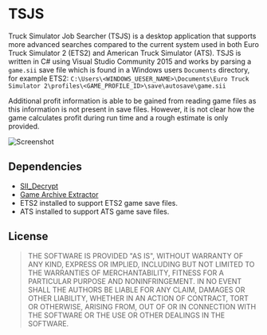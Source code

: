 # TSJS
Truck Simulator Job Searcher (TSJS) is a desktop application that supports more advanced searches compared to the current system used in both Euro Truck Simulator 2 (ETS2) and American Truck Simulator (ATS). TSJS is written in C# using Visual Studio Community 2015 and works by parsing a ``game.sii`` save file which is found in a Windows users ``Documents`` directory, for example ETS2:
``C:\Users\<WINDOWS_UESER_NAME>\Documents\Euro Truck Simulator 2\profiles\<GAME_PROFILE_ID>\save\autosave\game.sii``

Additional profit information is able to be gained from reading game files as this information is not present in save files. However, it is not clear how the game calculates profit during run time and a rough estimate is only provided.

![Screenshot](https://technicism.github.io/images/TSJS/screenshot.png "Screenshot")

## Dependencies
* [SII_Decrypt](https://github.com/ncs-sniper/SII_Decrypt/releases)
* [Game Archive Extractor](http://modding.scssoft.com/wiki/Documentation/Tools/Game_Archive_Extractor#Download)
* ETS2 installed to support ETS2 game save files.
* ATS installed to support ATS game save files.

## License
>THE SOFTWARE IS PROVIDED "AS IS", WITHOUT WARRANTY OF ANY KIND,
EXPRESS OR IMPLIED, INCLUDING BUT NOT LIMITED TO THE WARRANTIES OF
MERCHANTABILITY, FITNESS FOR A PARTICULAR PURPOSE AND NONINFRINGEMENT.
IN NO EVENT SHALL THE AUTHORS BE LIABLE FOR ANY CLAIM, DAMAGES OR
OTHER LIABILITY, WHETHER IN AN ACTION OF CONTRACT, TORT OR OTHERWISE,
ARISING FROM, OUT OF OR IN CONNECTION WITH THE SOFTWARE OR THE USE OR
OTHER DEALINGS IN THE SOFTWARE.
